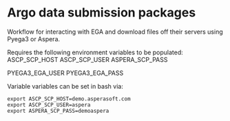 # Argo data submission packages

Workflow for interacting with EGA and download files off their servers using Pyega3 or Aspera.

Requires the following environment variables to be populated:
ASCP_SCP_HOST
ASCP_SCP_USER
ASPERA_SCP_PASS

PYEGA3_EGA_USER
PYEGA3_EGA_PASS

Variable variables can be set in bash via:
```
export ASCP_SCP_HOST=demo.asperasoft.com
export ASCP_SCP_USER=aspera
export ASPERA_SCP_PASS=demoaspera
```

